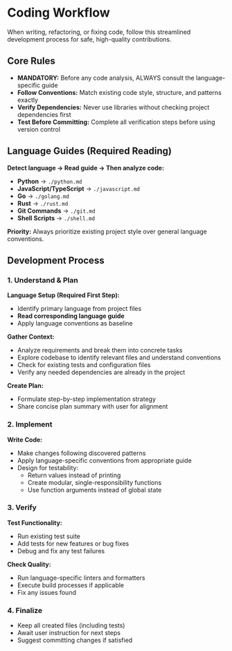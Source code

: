 # Coding Workflow

When writing, refactoring, or fixing code, follow this streamlined development process for safe, high-quality contributions.

## Core Rules

- **MANDATORY:** Before any code analysis, ALWAYS consult the language-specific guide
- **Follow Conventions:** Match existing code style, structure, and patterns exactly
- **Verify Dependencies:** Never use libraries without checking project dependencies first
- **Test Before Committing:** Complete all verification steps before using version control

## Language Guides (Required Reading)

**Detect language → Read guide → Then analyze code:**
- **Python** → `./python.md`
- **JavaScript/TypeScript** → `./javascript.md`
- **Go** → `./golang.md`
- **Rust** → `./rust.md`
- **Git Commands** → `./git.md`
- **Shell Scripts** → `./shell.md`

**Priority:** Always prioritize existing project style over general language conventions.

## Development Process

### 1. Understand & Plan

**Language Setup (Required First Step):**
- Identify primary language from project files
- **Read corresponding language guide**
- Apply language conventions as baseline

**Gather Context:**
- Analyze requirements and break them into concrete tasks
- Explore codebase to identify relevant files and understand conventions
- Check for existing tests and configuration files
- Verify any needed dependencies are already in the project

**Create Plan:**
- Formulate step-by-step implementation strategy
- Share concise plan summary with user for alignment

### 2. Implement

**Write Code:**
- Make changes following discovered patterns
- Apply language-specific conventions from appropriate guide
- Design for testability:
  - Return values instead of printing
  - Create modular, single-responsibility functions
  - Use function arguments instead of global state

### 3. Verify

**Test Functionality:**
- Run existing test suite
- Add tests for new features or bug fixes
- Debug and fix any test failures

**Check Quality:**
- Run language-specific linters and formatters
- Execute build processes if applicable
- Fix any issues found

### 4. Finalize

- Keep all created files (including tests)
- Await user instruction for next steps
- Suggest committing changes if satisfied